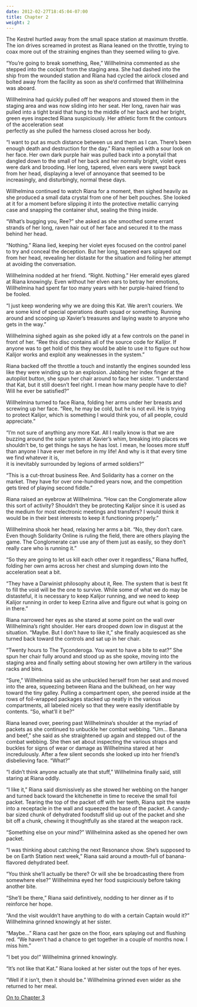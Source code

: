 ```yaml
---
date: 2012-02-27T18:45:04-07:00
title: Chapter 2
weight: 2
---
```

The Kestrel hurtled away from the small space station at maximum throttle. The ion drives screamed in protest as Riana leaned on the throttle, trying to coax more out of the straining engines than they seemed wiling to give.

&ldquo;You&rsquo;re going to break something, Ree,&rdquo; Willhelmina commented as she stepped into the cockpit from the staging area. She had dashed into the ship from the wounded station and Riana had cycled the airlock closed and bolted away from the facility as soon as she&rsquo;d confirmed that Willhelmina was aboard.

Willhelmina had quickly pulled off her weapons and stowed them in the staging area and was now sliding into her seat. Her long, raven hair was pulled into a tight braid that hung to the middle of her back and her bright, green eyes inspected Riana suspiciously.  Her athletic form fit the contours of the acceleration seat<br />
perfectly as she pulled the harness closed across her body.

&ldquo;I want to put as much distance between us and them as I can.  There&rsquo;s been enough death and destruction for the day.&rdquo; Riana replied with a sour look on her face. Her own dark purple hair was pulled back into a ponytail that dangled down to the small of her back and her normally bright, violet eyes were dark and brooding.  Her long, tapered, elven ears were swept back from her head, displaying a level of annoyance that seemed to be increasingly, and disturbingly, normal these days.

Willhelmina continued to watch Riana for a moment, then sighed heavily as she produced a small data crystal from one of her belt pouches. She looked at it for a moment before slipping it into the protective metallic carrying case and snapping the container shut, sealing the thing inside.

&ldquo;What&rsquo;s bugging you, Ree?&rdquo; she asked as she smoothed some errant strands of her long, raven hair out of her face and secured it to the mass behind her head.

&ldquo;Nothing.&rdquo; Riana lied, keeping her violet eyes focused on the control panel to try and conceal the deception. But her long, tapered ears splayed out from her head, revealing her distaste for the situation and foiling her attempt at avoiding the conversation.

Willhelmina nodded at her friend. &ldquo;Right. Nothing.&rdquo; Her emerald eyes glared at Riana knowingly. Even without her elven ears to betray her emotions, Willhelmina had spent far too many years with her purple-haired friend to be fooled.

&ldquo;I just keep wondering why we are doing this Kat. We aren&rsquo;t couriers. We are some kind of special operations death squad or something. Running around and scooping up Xavier&rsquo;s treasures and laying waste to anyone who gets in the way.&rdquo;

Willhelmina sighed again as she poked idly at a few controls on the panel in front of her. &ldquo;Ree this disc contains all of the source code for Kalijor. If anyone was to get hold of this they would be able to use it to figure out how Kalijor works and exploit any weaknesses in the system.&rdquo;

Riana backed off the throttle a touch and instantly the engines sounded less like they were winding up to an explosion. Jabbing her index finger at the autopilot button, she spun her chair around to face her sister. &ldquo;I understand that Kat, but it still doesn&rsquo;t feel right. I mean how many people have to die? Will he ever be satisfied?&rdquo;

Willhelmina turned to face Riana, folding her arms under her breasts and screwing up her face. &ldquo;Ree, he may be cold, but he is not evil. He is trying to protect Kalijor, which is something I would think you, of all people, could appreciate.&rdquo;

&ldquo;I&rsquo;m not sure of anything any more Kat. All I really know is that we are buzzing around the solar system at Xavier&rsquo;s whim, breaking into places we shouldn&rsquo;t be, to get things he says he has lost. I mean, he looses more stuff than anyone I have ever met before in my life! And why is it that every time we find whatever it is,<br />
it is inevitably surrounded by legions of armed soldiers?&rdquo;

&ldquo;This is a cut-throat business Ree. And Solidarity has a corner on the market. They have for over one-hundred years now, and the competition gets tired of playing second fiddle.&rdquo;

Riana raised an eyebrow at Willhelmina. &ldquo;How can the Conglomerate allow this sort of activity? Shouldn&rsquo;t they be protecting Kalijor since it is used as the medium for most electronic meetings and transfers? I would think it would be in their best interests to keep it functioning properly.&rdquo;

Willhelmina shook her head, relaxing her arms a bit. &ldquo;No, they don&rsquo;t care. Even though Solidarity Online is ruling the field, there are others playing the game. The Conglomerate can use any of them just as easily, so they don&rsquo;t really care who is running it.&rdquo;

&ldquo;So they are going to let us kill each other over it regardless,&rdquo; Riana huffed, folding her own arms across her chest and slumping down into the acceleration seat a bit.

&ldquo;They have a Darwinist philosophy about it, Ree. The system that is best fit to fill the void will be the one to survive. While some of what we do may be distasteful, it is necessary to keep Kalijor running, and we need to keep Kalijor running in order to keep Ezrina alive and figure out what is going on in there.&rdquo;

Riana narrowed her eyes as she stared at some point on the wall over Willhelmina&rsquo;s right shoulder. Her ears drooped down low in disgust at the situation. &ldquo;Maybe. But I don&rsquo;t have to like it,&rdquo; she finally acquiesced as she turned back toward the controls and sat up in her chair.

&ldquo;Twenty hours to The Tyconderoga. You want to have a bite to eat?&rdquo; She spun her chair fully around and stood up as she spoke, moving into the staging area and finally setting about stowing her own artillery in the various racks and bins.

&ldquo;Sure,&rdquo; Willhelmina said as she unbuckled herself from her seat and moved into the area, squeezing between Riana and the bulkhead, on her way toward the tiny galley. Pulling a compartment open, she peered inside at the rows of foil-wrapped packages stacked up neatly in the various compartments, all labeled nicely so that they were easily identifiable by contents. &ldquo;So, what&rsquo;ll it be?&rdquo;

Riana leaned over, peering past Willhelmina&rsquo;s shoulder at the myriad of packets as she continued to unbuckle her combat webbing.  &ldquo;Um&hellip; Banana and beef,&rdquo; she said as she straightened up again and stepped out of the combat webbing. She then set about inspecting the various straps and buckles for signs of wear or damage as Willhelmina stared at her incredulously. After a few silent seconds she looked up into her friend&rsquo;s disbelieving face. &ldquo;What?&rdquo;

&ldquo;I didn&rsquo;t think anyone actually ate that stuff,&rdquo; Willhelmina finally said, still staring at Riana oddly.

&ldquo;I like it,&rdquo; Riana said dismissively as she stowed her webbing on the hanger and turned back toward the kitchenette in time to receive the small foil packet. Tearing the top of the packet off with her teeth, Riana spit the waste into a receptacle in the wall and squeezed the base of the packet. A candy-bar sized chunk of dehydrated foodstuff slid up out of the packet and she bit off a chunk, chewing it thoughtfully as she stared at the weapon rack.

&ldquo;Something else on your mind?&rdquo; Willhelmina asked as she opened her own packet.

&ldquo;I was thinking about catching the next Resonance show. She&rsquo;s supposed to be on Earth Station next week,&rdquo; Riana said around a mouth-full of banana-flavored dehydrated beef.

&ldquo;You think she&rsquo;ll actually be there? Or will she be broadcasting there from somewhere else?&rdquo; Willhelmina eyed her food suspiciously before taking another bite.

&ldquo;She&rsquo;ll be there,&rdquo; Riana said definitively, nodding to her dinner as if to reinforce her hope.

&ldquo;And the visit wouldn&rsquo;t have anything to do with a certain Captain would it?&rdquo; Willhelmina grinned knowingly at her sister.

&ldquo;Maybe&hellip;&rdquo; Riana cast her gaze on the floor, ears splaying out and flushing red. &ldquo;We haven&rsquo;t had a chance to get together in a couple of months now. I miss him.&rdquo;

&ldquo;I bet you do!&rdquo; Willhelmina grinned knowingly.

&ldquo;It&rsquo;s not like that Kat.&rdquo; Riana looked at her sister out the tops of her eyes.

&ldquo;Well if it isn&rsquo;t, then it should be.&rdquo; Willhelmina grinned even wider as she returned to her meal.

[On to Chapter 3](../chapter-3)
